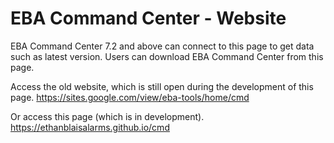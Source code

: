 # EBA Command Center - Website

EBA Command Center 7.2 and above can connect to this page to get data such as latest version.
Users can download EBA Command Center from this page.

Access the old website, which is still open during the development of this page.
https://sites.google.com/view/eba-tools/home/cmd

Or access this page (which is in development).
https://ethanblaisalarms.github.io/cmd
